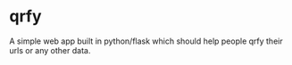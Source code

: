 # qrfy
A simple web app built in python/flask which should help people qrfy their urls or any other data.
